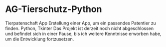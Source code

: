 # AG-Tierschutz-Python
 Tierpatenschaft App
Erstellung einer App, um ein passendes Patentier zu finden. 
Python, Tkinter
Das Projekt ist derzeit noch nicht abgeschlossen und befindet sich in einer Pause, bis ich weitere Kenntnisse erworben habe, um die Entwicklung fortzusetzen.
